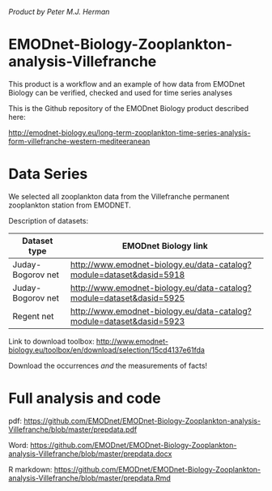 *Product by Peter M.J. Herman*

# EMODnet-Biology-Zooplankton-analysis-Villefranche
This product is a workflow and an example of how data from EMODnet Biology can be verified, checked and used for time series analyses

This is the Github repository of the EMODnet Biology product described here:

http://emodnet-biology.eu/long-term-zooplankton-time-series-analysis-form-villefranche-western-mediteeranean


# Data Series

We selected all zooplankton data from the Villefranche permanent zooplankton station from EMODNET.

Description of datasets:

|Dataset type 	|EMODnet Biology link|
| ------------- |-------------|
|Juday-Bogorov net 	|http://www.emodnet-biology.eu/data-catalog?module=dataset&dasid=5918 |
|Juday-Bogorov net 	|http://www.emodnet-biology.eu/data-catalog?module=dataset&dasid=5925 |
|Regent net 	|http://www.emodnet-biology.eu/data-catalog?module=dataset&dasid=5923 |
  
Link to download toolbox: http://www.emodnet-biology.eu/toolbox/en/download/selection/15cd4137e61fda

Download the occurrences *and* the measurements of facts!


# Full analysis and code

pdf: https://github.com/EMODnet/EMODnet-Biology-Zooplankton-analysis-Villefranche/blob/master/prepdata.pdf

Word: https://github.com/EMODnet/EMODnet-Biology-Zooplankton-analysis-Villefranche/blob/master/prepdata.docx

R markdown: https://github.com/EMODnet/EMODnet-Biology-Zooplankton-analysis-Villefranche/blob/master/prepdata.Rmd
